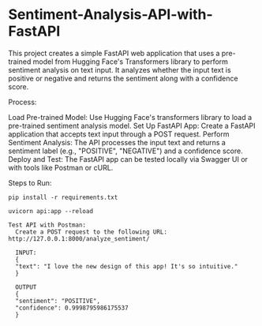 # Sentiment-Analysis-API-with-FastAPI

This project creates a simple FastAPI web application that uses a pre-trained model from Hugging Face's Transformers library to perform sentiment analysis on text input. It analyzes whether the input text is positive or negative and returns the sentiment along with a confidence score.

Process:

Load Pre-trained Model: Use Hugging Face's transformers library to load a pre-trained sentiment analysis model.
Set Up FastAPI App: Create a FastAPI application that accepts text input through a POST request.
Perform Sentiment Analysis: The API processes the input text and returns a sentiment label (e.g., "POSITIVE", "NEGATIVE") and a confidence score.
Deploy and Test: The FastAPI app can be tested locally via Swagger UI or with tools like Postman or cURL.

Steps to Run:

    pip install -r requirements.txt
   
    uvicorn api:app --reload
    
    Test API with Postman:
      Create a POST request to the following URL: http://127.0.0.1:8000/analyze_sentiment/
     
      INPUT:
      {
      "text": "I love the new design of this app! It's so intuitive."
      }
      
      OUTPUT
      {
      "sentiment": "POSITIVE",
      "confidence": 0.9998795986175537
      }

